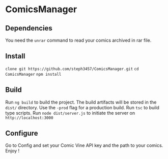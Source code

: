 # ComicsManager

## Dependencies
You need the `unrar` command to read your comics archived in rar file.

## Install
`clone git https://github.com/steph3457/ComicsManager.git`
`cd ComicsManager` 
`npm install`

## Build
Run `ng build` to build the project. The build artifacts will be stored in the `dist/` directory. Use the `-prod` flag for a production build.
Run `tsc` to build type scripts.
Run `node dist/server.js` to initiate the server on `http://localhost:3000`

## Configure
Go to Config and set your Comic Vine API key and the path to your comics.
Enjoy !
